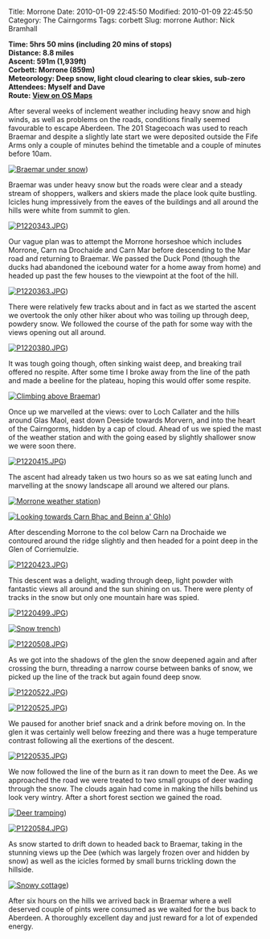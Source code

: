 Title: Morrone
Date: 2010-01-09 22:45:50
Modified: 2010-01-09 22:45:50
Category: The Cairngorms
Tags: corbett
Slug: morrone
Author: Nick Bramhall

**Time: 5hrs 50 mins (including 20 mins of stops)  
Distance: 8.8 miles  
Ascent: 591m (1,939ft)  
Corbett: Morrone (859m)  
Meteorology: Deep snow, light cloud clearing to clear skies, sub-zero  
Attendees: Myself and Dave  
Route: [View on OS Maps](https://www.invertedworld.co.uk/hillwalking/hillwalk/325)**

After several weeks of inclement weather including heavy snow and high winds, as well as problems on the roads, conditions finally seemed favourable to escape Aberdeen. The 201 Stagecoach was used to reach Braemar and despite a slightly late start we were deposited outside the Fife Arms only a couple of minutes behind the timetable and a couple of minutes before 10am. 

<!--more-->

[![Braemar under snow](https://live.staticflickr.com/2677/4261859903_95a3c99842_b.jpg "Braemar under snow")](https://www.flickr.com/photos/black_friction/4261859903/))

Braemar was under heavy snow but the roads were clear and a steady stream of shoppers, walkers and skiers made the place look quite bustling. Icicles hung impressively from the eaves of the buildings and all around the hills were white from summit to glen.

[![P1220343.JPG](https://live.staticflickr.com/4069/4262724770_d624e2da44_b.jpg "P1220343.JPG")](https://www.flickr.com/photos/black_friction/4262724770/))

Our vague plan was to attempt the Morrone horseshoe which includes Morrone, Carn na Drochaide and Carn Mar before descending to the Mar road and returning to Braemar. We passed the Duck Pond (though the ducks had abandoned the icebound water for a home away from home) and headed up past the few houses to the viewpoint at the foot of the hill.

[![P1220363.JPG](https://live.staticflickr.com/4056/4262260361_97d01fcb36_b.jpg "P1220363.JPG")](https://www.flickr.com/photos/black_friction/4262260361/))

There were relatively few tracks about and in fact as we started the ascent we overtook the only other hiker about who was toiling up through deep, powdery snow. We followed the course of the path for some way with the views opening out all around. 

[![P1220380.JPG](https://live.staticflickr.com/4031/4262277151_48a77e2d85_b.jpg "P1220380.JPG")](https://www.flickr.com/photos/black_friction/4262277151/))

It was tough going though, often sinking waist deep, and breaking trail offered no respite. After some time I broke away from the line of the path and made a beeline for the plateau, hoping this would offer some respite.

[![Climbing above Braemar](https://live.staticflickr.com/4071/4263045700_8f6a0acc09_b.jpg "Climbing above Braemar")](https://www.flickr.com/photos/black_friction/4263045700/))

Once up we marvelled at the views: over to Loch Callater and the hills around Glas Maol, east down Deeside towards Morvern, and into the heart of the Cairngorms, hidden by a cap of cloud. Ahead of us we spied the mast of the weather station and with the going eased by slightly shallower snow we were soon there.

[![P1220415.JPG](https://live.staticflickr.com/4036/4262326459_c87dca068c_b.jpg "P1220415.JPG")](https://www.flickr.com/photos/black_friction/4262326459/))

The ascent had already taken us two hours so as we sat eating lunch and marvelling at the snowy landscape all around we altered our plans.

[![Morrone weather station](https://live.staticflickr.com/4009/4262314181_0c91c5f0c6_b.jpg "Morrone weather station")](https://www.flickr.com/photos/black_friction/4262314181/))

[![Looking towards Carn Bhac and Beinn a' Ghlo](https://live.staticflickr.com/4020/4263081960_5d0a7b9926_b.jpg "Looking towards Carn Bhac and Beinn a' Ghlo")](https://www.flickr.com/photos/black_friction/4263081960/))

After descending Morrone to the col below Carn na Drochaide we contoured around the ridge slightly and then headed for a point deep in the Glen of Corriemulzie. 

[![P1220423.JPG](https://live.staticflickr.com/4028/4263137504_b6f5be8bdc_b.jpg "P1220423.JPG")](https://www.flickr.com/photos/black_friction/4263137504/))

This descent was a delight, wading through deep, light powder with fantastic views all around and the sun shining on us. There were plenty of tracks in the snow but only one mountain hare was spied.

[![P1220499.JPG](https://live.staticflickr.com/4067/4262481329_d100fe5ac5_b.jpg "P1220499.JPG")](https://www.flickr.com/photos/black_friction/4262481329/))

[![Snow trench](https://live.staticflickr.com/2735/4262499959_8e03621504_b.jpg "Snow trench")](https://www.flickr.com/photos/black_friction/4262499959/))

[![P1220508.JPG](https://live.staticflickr.com/4006/4262848685_f5bd2e017f_b.jpg "P1220508.JPG")](https://www.flickr.com/photos/black_friction/4262848685/))

As we got into the shadows of the glen the snow deepened again and after crossing the burn, threading a narrow course between banks of snow, we picked up the line of the track but again found deep snow.

[![P1220522.JPG](https://live.staticflickr.com/4054/4263636914_33546f531c_b.jpg "P1220522.JPG")](https://www.flickr.com/photos/black_friction/4263636914/))

[![P1220525.JPG](https://live.staticflickr.com/2681/4263641074_c1e0e422ec_b.jpg "P1220525.JPG")](https://www.flickr.com/photos/black_friction/4263641074/))

We paused for another brief snack and a drink before moving on. In the glen it was certainly well below freezing and there was a huge temperature contrast following all the exertions of the descent.

[![P1220535.JPG](https://live.staticflickr.com/4071/4262914619_853ece2d93_b.jpg "P1220535.JPG")](https://www.flickr.com/photos/black_friction/4262914619/))

We now followed the line of the burn as it ran down to meet the Dee. As we approached the road we were treated to two small groups of deer wading through the snow. The clouds again had come in making the hills behind us look very wintry. After a short forest section we gained the road.

[![Deer tramping](https://live.staticflickr.com/2759/4265617762_1bb17cfa5a_b.jpg "Deer tramping")](https://www.flickr.com/photos/black_friction/4265617762/))

[![P1220584.JPG](https://live.staticflickr.com/4009/4264885275_2d586e2025_b.jpg "P1220584.JPG")](https://www.flickr.com/photos/black_friction/4264885275/))

As snow started to drift down to headed back to Braemar, taking in the stunning views up the Dee (which was largely frozen over and hidden by snow) as well as the icicles formed by small burns trickling down the hillside.

[![Snowy cottage](https://live.staticflickr.com/4065/4265672962_4bf83f0a61_b.jpg "Snowy cottage")](https://www.flickr.com/photos/black_friction/4265672962/))

After six hours on the hills we arrived back in Braemar where a well deserved couple of pints were consumed as we waited for the bus back to Aberdeen. A thoroughly excellent day and just reward for a lot of expended energy.


